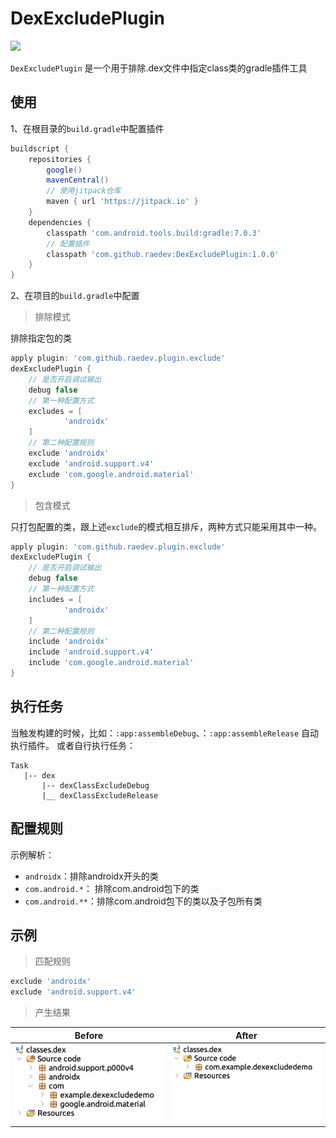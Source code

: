 # DexExcludePlugin

[![](https://jitpack.io/v/raedev/DexExcludePlugin.svg)](https://jitpack.io/#raedev/DexExcludePlugin)

`DexExcludePlugin` 是一个用于排除.dex文件中指定class类的gradle插件工具

## 使用

1、在根目录的`build.gradle`中配置插件

```groovy
buildscript {
    repositories {
        google()
        mavenCentral()
        // 使用jitpack仓库
        maven { url 'https://jitpack.io' }
    }
    dependencies {
        classpath 'com.android.tools.build:gradle:7.0.3'
        // 配置插件
        classpath 'com.github.raedev:DexExcludePlugin:1.0.0'
    }
}
```

2、在项目的`build.gradle`中配置

> 排除模式

排除指定包的类

```groovy
apply plugin: 'com.github.raedev.plugin.exclude'
dexExcludePlugin {
    // 是否开启调试输出
    debug false
    // 第一种配置方式
    excludes = [
            'androidx'
    ]
    // 第二种配置规则
    exclude 'androidx'
    exclude 'android.support.v4'
    exclude 'com.google.android.material'
}
```

> 包含模式

只打包配置的类，跟上述`exclude`的模式相互排斥，两种方式只能采用其中一种。

```groovy
apply plugin: 'com.github.raedev.plugin.exclude'
dexExcludePlugin {
    // 是否开启调试输出
    debug false
    // 第一种配置方式
    includes = [
            'androidx'
    ]
    // 第二种配置规则
    include 'androidx'
    include 'android.support.v4'
    include 'com.google.android.material'
}
```

## 执行任务

当触发构建的时候，比如：`:app:assembleDebug`、：`:app:assembleRelease` 自动执行插件。 或者自行执行任务：

```text
Task
   |-- dex
       |-- dexClassExcludeDebug
       |__ dexClassExcludeRelease
```

## 配置规则

示例解析：

- `androidx`：排除androidx开头的类
- `com.android.*`： 排除com.android包下的类
- `com.android.**`：排除com.android包下的类以及子包所有类

## 示例

> 匹配规则

```groovy
exclude 'androidx'
exclude 'android.support.v4'
```

> 产生结果

| Before        | After   | 
| :--------:   | :-----:  | 
| ![](https://github.com/raedev/DexExcludePlugin/raw/master/pics/before.png)  | ![](https://github.com/raedev/DexExcludePlugin/raw/master/pics/after.png)
